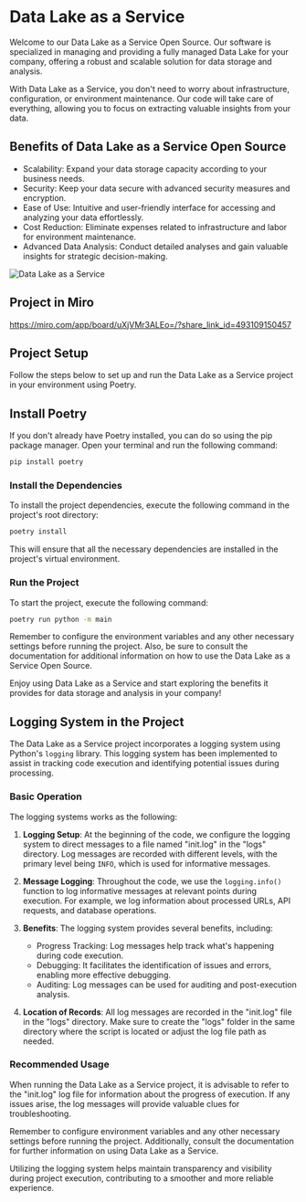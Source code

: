 <!-- About the Service -->
# Data Lake as a Service

Welcome to our Data Lake as a Service Open Source. Our software is specialized in managing and providing a fully managed Data Lake for your company, offering a robust and scalable solution for data storage and analysis.

With Data Lake as a Service, you don't need to worry about infrastructure, configuration, or environment maintenance. Our code will take care of everything, allowing you to focus on extracting valuable insights from your data.

<!-- Benefits -->
## Benefits of Data Lake as a Service Open Source

- Scalability: Expand your data storage capacity according to your business needs.
- Security: Keep your data secure with advanced security measures and encryption.
- Ease of Use: Intuitive and user-friendly interface for accessing and analyzing your data effortlessly.
- Cost Reduction: Eliminate expenses related to infrastructure and labor for environment maintenance.
- Advanced Data Analysis: Conduct detailed analyses and gain valuable insights for strategic decision-making.

![Data Lake as a Service](https://dataengineer.help/DLaaS/DLaaS.png)

## Project in Miro

https://miro.com/app/board/uXjVMr3ALEo=/?share_link_id=493109150457

<!-- Project Setup -->
## Project Setup

Follow the steps below to set up and run the Data Lake as a Service project in your environment using Poetry.

## Install Poetry

If you don't already have Poetry installed, you can do so using the pip package manager. Open your terminal and run the following command:

```bash
pip install poetry
```

### Install the Dependencies

To install the project dependencies, execute the following command in the project's root directory:

```bash
poetry install
```

This will ensure that all the necessary dependencies are installed in the project's virtual environment.

### Run the Project
To start the project, execute the following command:

```bash
poetry run python -m main
```

Remember to configure the environment variables and any other necessary settings before running the project. Also, be sure to consult the documentation for additional information on how to use the Data Lake as a Service Open Source.

Enjoy using Data Lake as a Service and start exploring the benefits it provides for data storage and analysis in your company!

## Logging System in the Project


The Data Lake as a Service project incorporates a logging system using Python's `logging` library. This logging system has been implemented to assist in tracking code execution and identifying potential issues during processing.

### Basic Operation

The logging systems works as the following:

1. **Logging Setup**: At the beginning of the code, we configure the logging system to direct messages to a file named "init.log" in the "logs" directory. Log messages are recorded with different levels, with the primary level being `INFO`, which is used for informative messages.


2. **Message Logging**: Throughout the code, we use the `logging.info()` function to log informative messages at relevant points during execution. For example, we log information about processed URLs, API requests, and database operations.

3. **Benefits**: The logging system provides several benefits, including:
    - Progress Tracking: Log messages help track what's happening during code execution.
    - Debugging: It facilitates the identification of issues and errors, enabling more effective debugging.
    - Auditing: Log messages can be used for auditing and post-execution analysis.

4. **Location of Records**: All log messages are recorded in the "init.log" file in the "logs" directory. Make sure to create the "logs" folder in the same directory where the script is located or adjust the log file path as needed.


### Recommended Usage

When running the Data Lake as a Service project, it is advisable to refer to the "init.log" log file for information about the progress of execution. If any issues arise, the log messages will provide valuable clues for troubleshooting.

Remember to configure environment variables and any other necessary settings before running the project. Additionally, consult the documentation for further information on using Data Lake as a Service.

Utilizing the logging system helps maintain transparency and visibility during project execution, contributing to a smoother and more reliable experience.